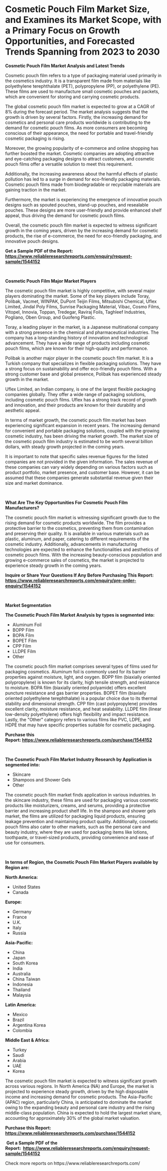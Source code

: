 <p><h1>Cosmetic Pouch Film Market Size, and Examines its Market Scope, with a Primary Focus on Growth Opportunities, and Forecasted Trends Spanning from 2023 to 2030</h1></p><p><strong>Cosmetic Pouch Film Market Analysis and Latest Trends</strong></p>
<p><p>Cosmetic pouch film refers to a type of packaging material used primarily in the cosmetics industry. It is a transparent film made from materials like polyethylene terephthalate (PET), polypropylene (PP), or polyethylene (PE). These films are used to manufacture small cosmetic pouches and packets, which are convenient for storing and carrying cosmetic products.</p><p>The global cosmetic pouch film market is expected to grow at a CAGR of 8% during the forecast period. The market analysis suggests that the growth is driven by several factors. Firstly, the increasing demand for cosmetics and personal care products worldwide is contributing to the demand for cosmetic pouch films. As more consumers are becoming conscious of their appearance, the need for portable and travel-friendly cosmetic packaging is rising.</p><p>Moreover, the growing popularity of e-commerce and online shopping has further boosted the market. Cosmetic companies are adopting attractive and eye-catching packaging designs to attract customers, and cosmetic pouch films offer a versatile solution to meet this requirement.</p><p>Additionally, the increasing awareness about the harmful effects of plastic pollution has led to a surge in demand for eco-friendly packaging materials. Cosmetic pouch films made from biodegradable or recyclable materials are gaining traction in the market.</p><p>Furthermore, the market is experiencing the emergence of innovative pouch designs such as spouted pouches, stand-up pouches, and resealable pouches. These designs are more user-friendly and provide enhanced shelf appeal, thus driving the demand for cosmetic pouch films.</p><p>Overall, the cosmetic pouch film market is expected to witness significant growth in the coming years, driven by the increasing demand for cosmetic products, the rise of e-commerce, the need for eco-friendly packaging, and innovative pouch designs.</p></p>
<p><strong>Get a Sample PDF of the Report:&nbsp; <a href="https://www.reliableresearchreports.com/enquiry/request-sample/1544152">https://www.reliableresearchreports.com/enquiry/request-sample/1544152</a></strong></p>
<p>&nbsp;</p>
<p><strong>Cosmetic Pouch Film Major Market Players</strong></p>
<p><p>The cosmetic pouch film market is highly competitive, with several major players dominating the market. Some of the key players include Toray, Polibak, Vacmet, WINPAK, DuPont Teijin Films, Mitsubishi Chemical, Uflex Limited, Jindal Poly Films, Sunrise Packaging Material, Vibac, Cosmo Films, Vitopel, Innovia, Toppan, Tredegar, Raviraj Foils, Taghleef Industries, Pogliano, Oben Group, and Guofeng Plastic.</p><p>Toray, a leading player in the market, is a Japanese multinational company with a strong presence in the chemical and pharmaceutical industries. The company has a long-standing history of innovation and technological advancement. They have a wide range of products including cosmetic pouch films, which are known for their high-quality and performance.</p><p>Polibak is another major player in the cosmetic pouch film market. It is a Turkish company that specializes in flexible packaging solutions. They have a strong focus on sustainability and offer eco-friendly pouch films. With a strong customer base and global presence, Polibak has experienced steady growth in the market.</p><p>Uflex Limited, an Indian company, is one of the largest flexible packaging companies globally. They offer a wide range of packaging solutions, including cosmetic pouch films. Uflex has a strong track record of growth and innovation, and their products are known for their durability and aesthetic appeal.</p><p>In terms of market growth, the cosmetic pouch film market has been experiencing significant expansion in recent years. The increasing demand for convenient and portable packaging solutions, coupled with the growing cosmetic industry, has been driving the market growth. The market size of the cosmetic pouch film industry is estimated to be worth several billion dollars, with steady growth projected in the coming years.</p><p>It is important to note that specific sales revenue figures for the listed companies are not provided in the given information. The sales revenue of these companies can vary widely depending on various factors such as product portfolio, market presence, and customer base. However, it can be assumed that these companies generate substantial revenue given their size and market dominance.</p></p>
<p>&nbsp;</p>
<p><strong>What Are The Key Opportunities For Cosmetic Pouch Film Manufacturers?</strong></p>
<p><p>The cosmetic pouch film market is witnessing significant growth due to the rising demand for cosmetic products worldwide. The film provides a protective barrier to the cosmetics, preventing them from contamination and preserving their quality. It is available in various materials such as plastic, aluminum, and paper, catering to different requirements of the cosmetic industry. Additionally, advancements in manufacturing technologies are expected to enhance the functionalities and aesthetics of cosmetic pouch films. With the increasing beauty-conscious population and growing e-commerce sales of cosmetics, the market is projected to experience steady growth in the coming years.</p></p>
<p><strong>Inquire or Share Your Questions If Any Before Purchasing This Report: <a href="https://www.reliableresearchreports.com/enquiry/pre-order-enquiry/1544152">https://www.reliableresearchreports.com/enquiry/pre-order-enquiry/1544152</a></strong></p>
<p>&nbsp;</p>
<p><strong>Market Segmentation</strong></p>
<p><strong>The Cosmetic Pouch Film Market Analysis by types is segmented into:</strong></p>
<p><ul><li>Aluminum Foil</li><li>BOPP Film</li><li>BOPA Film</li><li>BOPET Film</li><li>CPP Film</li><li>LLDPE Film</li><li>Other</li></ul></p>
<p><p>The cosmetic pouch film market comprises several types of films used for packaging cosmetics. Aluminum foil is commonly used for its barrier properties against moisture, light, and oxygen. BOPP film (biaxially oriented polypropylene) is known for its clarity, high tensile strength, and resistance to moisture. BOPA film (biaxially oriented polyamide) offers excellent puncture resistance and gas barrier properties. BOPET film (biaxially oriented polyethylene terephthalate) is a popular choice due to its thermal stability and dimensional strength. CPP film (cast polypropylene) provides excellent clarity, moisture resistance, and heat sealability. LLDPE film (linear low-density polyethylene) offers high flexibility and impact resistance. Lastly, the "Other" category refers to various films like PVC, LDPE, and HDPE that may have specific properties suitable for cosmetic packaging.</p></p>
<p><strong>Purchase this Report:&nbsp;<a href="https://www.reliableresearchreports.com/purchase/1544152">https://www.reliableresearchreports.com/purchase/1544152</a></strong></p>
<p>&nbsp;</p>
<p><strong>The Cosmetic Pouch Film Market Industry Research by Application is segmented into:</strong></p>
<p><ul><li>Skincare</li><li>Shampoos and Shower Gels</li><li>Other</li></ul></p>
<p><p>The cosmetic pouch film market finds application in various industries. In the skincare industry, these films are used for packaging various cosmetic products like moisturizers, creams, and serums, providing a protective barrier and increasing product shelf life. In the shampoo and shower gels market, the films are utilized for packaging liquid products, ensuring leakage prevention and maintaining product quality. Additionally, cosmetic pouch films also cater to other markets, such as the personal care and beauty industry, where they are used for packaging items like lotions, toothpaste, or travel-sized products, providing convenience and ease of use for consumers.</p></p>
<p>&nbsp;</p>
<p><strong>In terms of Region, the Cosmetic Pouch Film Market Players available by Region are:</strong></p>
<p>
    <p> <strong> North America: </strong>
        <ul>
            <li>United States</li>
            <li>Canada</li>
        </ul>
        </p> 
    <p> <strong> Europe: </strong>
        <ul>
            <li>Germany</li>
            <li>France</li>
            <li>U.K.</li>
            <li>Italy</li>
            <li>Russia</li>
        </ul>
        </p> 
    <p> <strong> Asia-Pacific: </strong>
        <ul>
            <li>China</li>
            <li>Japan</li>
            <li>South Korea</li>
            <li>India</li>
            <li>Australia</li>
            <li>China Taiwan</li>
            <li>Indonesia</li>
            <li>Thailand</li>
            <li>Malaysia</li>
        </ul>
        </p> 
    <p> <strong> Latin America: </strong>
        <ul>
            <li>Mexico</li>
            <li>Brazil</li>
            <li>Argentina Korea</li>
            <li>Colombia</li>
        </ul>
        </p> 
    <p> <strong> Middle East & Africa: </strong>
        <ul>
            <li>Turkey</li>
            <li>Saudi</li>
            <li>Arabia</li>
            <li>UAE</li>
            <li>Korea</li>
        </ul>
    </p>
    </p>
<p><p>The cosmetic pouch film market is expected to witness significant growth across various regions. In North America (NA) and Europe, the market is projected to experience steady growth, driven by the high disposable income and increasing demand for cosmetic products. The Asia-Pacific (APAC) region, particularly China, is anticipated to dominate the market owing to the expanding beauty and personal care industry and the rising middle-class population. China is expected to hold the largest market share, accounting for approximately 30% of the global market valuation.</p></p>
<p><strong>Purchase this Report: <a href="https://www.reliableresearchreports.com/purchase/1544152">https://www.reliableresearchreports.com/purchase/1544152</a></strong></p>
<p>&nbsp;<strong>Get a Sample PDF of the Report:&nbsp;&nbsp;<a href="https://www.reliableresearchreports.com/enquiry/request-sample/1544152">https://www.reliableresearchreports.com/enquiry/request-sample/1544152</a></strong></p>
<p><strong></strong></p>
<p>Check more reports on https://www.reliableresearchreports.com/</p>